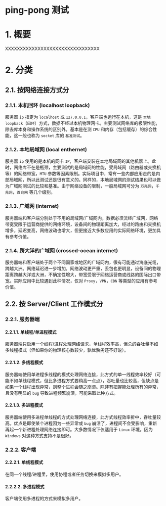 
ping-pong 测试
===================

# 1. 概要

XXXXXXXXXXXXXXXXXXXXXXXXXXXXXXXX

# 2. 分类

## 2.1. 按网络连接方式分

### 2.1.1. 本机回环 (localhost loopback)

服务器 `ip` 指定为 `localhost` 或 `127.0.0.1`，客户端也运行在本机，这是 `本地loopback`（`回环`）方式，数据不经过本机物理网卡。主要测试网络库的极限性能，除去库本身和操作系统的区别外，基本是在测 `CPU` 和内存（包括缓存）的综合性能，这一般也称为 `socket` 库的 `基准测试`。

### 2.1.2. 本地局域网 (local enthernet)

服务器 `ip` 使用的是本机的网卡 `IP`，客户端安装在本地局域网的其他机器上。此时，网络库不在是瓶颈，主要测试的是局域网的性能，受局域网（路由器或交换机等）的网络带宽，`MTU` 参数等因素限制。实际项目中，常有一些内部应用走的是内部局域网，所以此测试还是很有意义的。同样的，本地局域网的测试结果也可以做为广域网测试的比较和基准。由于网络设备的限制，一般局域网可分为 `万兆网`，`千兆网`，`百兆网` 等几个级别。

### 2.1.3. 广域网 (internet)

服务器端和客户端分别处于不用的局域网/广域网内，数据必须流经广域网，网络带宽受限于运营商提供的网络环境，设备间的物理距离加大，经过的路由和交换机增多，延迟变高，网络波动也增大，但更接近大多数应用的实际网络环境，更加具有参考价值。

### 2.1.4. 跨大洋的广域网 (crossed-ocean internet)

服务器端和客户端处于两个不同国家或地区的广域网内，很有可能通过海底光缆，跨越大洲。网络延迟进一步增加，网络波动更严重，丢包也更明显，设备间的物理距离跨越大洋或大洲，不确定性增大，带宽受限于网络运营商或线路的国际出口带宽。实际应用中比较遇到此种情况，仅对 `Proxy`，`VPN`，`CDN` 等类型的应用有参考价值。

## 2.2. 按 Server/Client 工作模式分

### 2.2.1. 服务器端

#### 2.2.1.1. 单线程/单进程模式

服务器端只启用一个线程/进程处理网络请求，单线程效率高，但总的吞吐量不如多线程模式（但如果你的物理核心数较少，孰优孰劣还不好说）。

#### 2.2.1.2. 多线程模式

服务器端使用单进程多线程的模式处理网络连接，此方式的单一线程效率较好（可能不如单线程模式，但比多进程方式要稍高一点点），吞吐量也比较高，但缺点是如果一个线程出现异常，则整个进程会随之崩溃。除非有把握能处理所有的异常，且没有明显的 `bug` 导致进程频繁崩溃，可能采取此种方式。

#### 2.2.1.3. 多进程模式

服务器端使用多进程单线程的方式处理网络连接，此方式线程效率折中，吞吐量较高。优点是即使某个进程因为一些异常或 `bug` 崩溃了，进程间不会受影响，重新再起一个新进程处理网络连接即可。大多数情况下仅适用于 `Linux` 环境，因为 `Windows` 对这种方式支持不是很好。

### 2.2.2. 客户端

#### 2.2.2.1. 单线程模式

在同一个线程/进程里，使用协程或者任务切换来模拟多用户。

#### 2.2.2.2. 多进程模式

客户端使用多进程的方式来模拟多用户。

